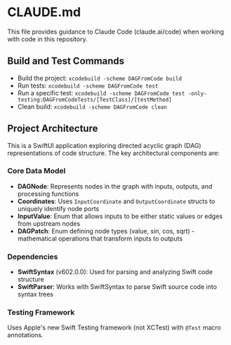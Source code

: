 # CLAUDE.md

This file provides guidance to Claude Code (claude.ai/code) when working with code in this repository.

## Build and Test Commands

- Build the project: `xcodebuild -scheme DAGFromCode build`
- Run tests: `xcodebuild -scheme DAGFromCode test`
- Run a specific test: `xcodebuild -scheme DAGFromCode test -only-testing:DAGFromCodeTests/[TestClass]/[testMethod]`
- Clean build: `xcodebuild -scheme DAGFromCode clean`

## Project Architecture

This is a SwiftUI application exploring directed acyclic graph (DAG) representations of code structure. The key architectural components are:

### Core Data Model
- **DAGNode**: Represents nodes in the graph with inputs, outputs, and processing functions
- **Coordinates**: Uses `InputCoordinate` and `OutputCoordinate` structs to uniquely identify node ports
- **InputValue**: Enum that allows inputs to be either static values or edges from upstream nodes
- **DAGPatch**: Enum defining node types (value, sin, cos, sqrt) - mathematical operations that transform inputs to outputs

### Dependencies
- **SwiftSyntax** (v602.0.0): Used for parsing and analyzing Swift code structure
- **SwiftParser**: Works with SwiftSyntax to parse Swift source code into syntax trees

### Testing Framework
Uses Apple's new Swift Testing framework (not XCTest) with `@Test` macro annotations.